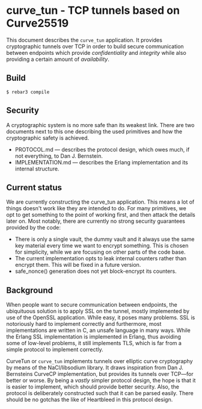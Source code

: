 curve_tun - TCP tunnels based on Curve25519
=====

This document describes the `curve_tun` application. It provides cryptographic tunnels over TCP in order to build secure communication between endpoints which provide *confidentiality* and *integrity* while also providing a certain amount of *availability*.

Build
-----

    $ rebar3 compile

Security
-------------

A cryptographic system is no more safe than its weakest link. There are two documents next to this one describing the used primitives and how the cryptographic safety is achieved. 

* PROTOCOL.md — describes the protocol design, which owes much, if not everything, to Dan J. Bernstein.
* IMPLEMENTATION.md — describes the Erlang implementation and its internal structure.

Current status
------------------

We are currently constructing the curve_tun application. This means a lot of things doesn't work like they are intended to do. For many primitives, we opt to get something to the point of working first, and then attack the details later on. Most notably, there are currently no strong security guarantees provided by the code:

* There is only a single vault, the dummy vault and it always use the same key material every time we want to encrypt something. This is chosen for simplicity, while we are focusing on other parts of the code base.
* The current implementation opts to leak internal counters rather than encrypt them. This will be fixed in a future version.
* safe_nonce() generation does not yet block-encrypt its counters.

Background
------------------

When people want to secure communication between endpoints, the ubiquituous solution is to apply SSL on the tunnel, mostly implemented by use of the OpenSSL application. While easy, it poses many problems. SSL is notoriously hard to implement correctly and furthermore, most implementations are written in C, an unsafe language in many ways. While the Erlang SSL implementation is implemented in Erlang, thus avoiding some of low-level problems, it still implements TLS, which is far from a simple protocol to implement correctly.

CurveTun or `curve_tun` implements tunnels over elliptic curve cryptography by means of the NaCl/libsodium library. It draws inspiration from Dan J. Bernsteins CurveCP implementation, but provides its tunnels over TCP—for better or worse. By being a *vastly* simpler protocol design, the hope is that it is easier to implement, which should provide better security. Also, the protocol is deliberately constructed such that it can be parsed easily. There should be no gotchas the like of Heartbleed in this protocol design.
